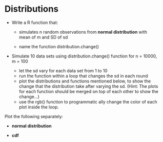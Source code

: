 # Distributions

- Write a R function that:
    - simulates n random observations from **normal distribution** with mean of m and SD of sd

    - name the function distribution.change()

- Simulate 10 data sets using distribution.change() function for n = 10000, m = 100
    - let the sd vary for each data set from 1 to 10 
    - run the function within a loop that changes the sd in each round
    - plot the distributions and functions mentioned below, to show the change that the distribution take after varying the sd. (Hint: The plots for each function should be merged on top of each other to show the change...)
    - use the rgb() function to programmatic ally change the color of each plot inside the loop. 


Plot the following separately: 

- **normal distribution**

- **cdf**
